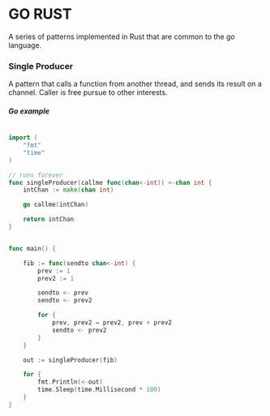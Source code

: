 # GO RUST 

A series of patterns implemented in Rust that are common to the go language. 


### Single Producer

A pattern that calls a function from another thread, and sends its result on a channel. Caller is free pursue to
other interests.

##### Go example

```go

import (
	"fmt"
	"time"
)

// runs forever
func singleProducer(callme func(chan<-int)) <-chan int {
	intChan := make(chan int)

	go callme(intChan)

	return intChan
}


func main() {

	fib := func(sendto chan<-int) {
		prev := 1
		prev2 := 1

		sendto <- prev
		sendto <- prev2

		for {
			prev, prev2 = prev2, prev + prev2
			sendto <- prev2
		}
	}

	out := singleProducer(fib)

	for {
		fmt.Println(<-out)
		time.Sleep(time.Millisecond * 100)
	}
}

```

 


